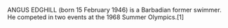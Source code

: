 ANGUS EDGHILL (born 15 February 1946) is a Barbadian former swimmer. He competed in two events at the 1968 Summer Olympics.[1]
